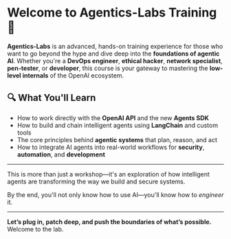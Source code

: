# Welcome to Agentics-Labs Training 🚀

**Agentics-Labs** is an advanced, hands-on training experience for those who want to go beyond the hype and dive deep into the **foundations of agentic AI**. Whether you're a **DevOps engineer**, **ethical hacker**, **network specialist**, **pen-tester**, or **developer**, this course is your gateway to mastering the **low-level internals** of the OpenAI ecosystem.

## 🔍 What You'll Learn

- How to work directly with the **OpenAI API** and the new **Agents SDK**
- How to build and chain intelligent agents using **LangChain** and custom tools
- The core principles behind **agentic systems** that plan, reason, and act
- How to integrate AI agents into real-world workflows for **security**, **automation**, and **development**

---

This is more than just a workshop—it's an exploration of how intelligent agents are transforming the way we build and secure systems.

By the end, you'll not only know how to use AI—you'll know how to *engineer* it.

---

**Let’s plug in, patch deep, and push the boundaries of what’s possible.**  
Welcome to the lab.
